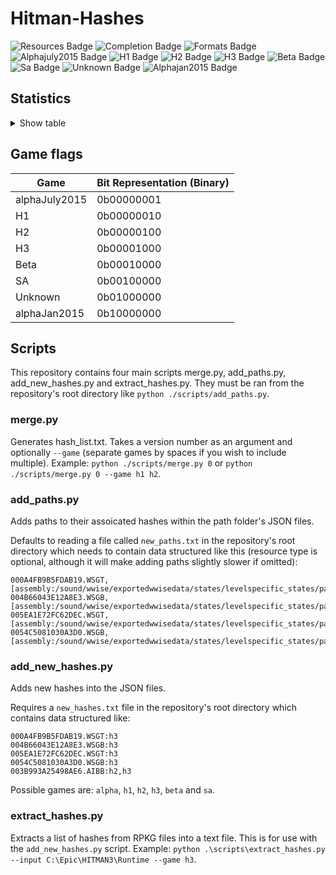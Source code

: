 # Hitman-Hashes
<!-- BADGES_START -->
![Resources Badge](https://img.shields.io/badge/Total%20Resources-1,595,821-blue.svg)
![Completion Badge](https://img.shields.io/badge/Total%20Completion-90.11%25-green.svg)
![Formats Badge](https://img.shields.io/badge/Formats%20completed-27/70-blue.svg)
![Alphajuly2015 Badge](https://img.shields.io/badge/Alphajuly2015%20Completion-100.00%25-green.svg)
![H1 Badge](https://img.shields.io/badge/H1%20Completion-87.65%25-yellow.svg)
![H2 Badge](https://img.shields.io/badge/H2%20Completion-99.44%25-green.svg)
![H3 Badge](https://img.shields.io/badge/H3%20Completion-99.95%25-green.svg)
![Beta Badge](https://img.shields.io/badge/Beta%20Completion-53.71%25-red.svg)
![Sa Badge](https://img.shields.io/badge/Sa%20Completion-99.43%25-green.svg)
![Unknown Badge](https://img.shields.io/badge/Unknown%20Completion-77.06%25-yellow.svg)
![Alphajan2015 Badge](https://img.shields.io/badge/Alphajan2015%20Completion-85.63%25-yellow.svg)
<!-- BADGES_END -->
## Statistics
<details>
<summary>Show table</summary>

<!-- STATISTICS_TABLE_START -->
|File Type|Total Resources|Correct Paths|Correct Percentage|Hints|Hint Percentage|
|---------|---------------|-------------|------------------|-----|---------------|
|AIBB     |1              |1            |100.00%           |0    |0.00%          |
|AIBX     |1              |1            |100.00%           |0    |0.00%          |
|AIBZ     |5              |5            |100.00%           |0    |0.00%          |
|AIRG     |54             |54           |100.00%           |0    |0.00%          |
|ALOC     |26962          |26602        |98.66%            |0    |0.00%          |
|ASEB     |5890           |5851         |99.34%            |0    |0.00%          |
|ASET     |13737          |13510        |98.35%            |0    |0.00%          |
|ASVA     |285            |276          |96.84%            |0    |0.00%          |
|ATMD     |18026          |17051        |94.59%            |0    |0.00%          |
|BLOB     |1              |1            |100.00%           |0    |0.00%          |
|BMSK     |59             |56           |94.92%            |0    |0.00%          |
|BORG     |7264           |7006         |96.45%            |0    |0.00%          |
|BOXC     |41             |41           |100.00%           |0    |0.00%          |
|CBLU     |2696           |2696         |100.00%           |0    |0.00%          |
|CLNG     |4              |4            |100.00%           |0    |0.00%          |
|CPPT     |2696           |2696         |100.00%           |0    |0.00%          |
|CRMD     |60             |54           |90.00%            |0    |0.00%          |
|DITL     |4              |4            |100.00%           |0    |0.00%          |
|DLGE     |50665          |50516        |99.71%            |0    |0.00%          |
|DSWB     |5              |5            |100.00%           |0    |0.00%          |
|ECPB     |2869           |2868         |99.97%            |0    |0.00%          |
|ECPT     |2869           |2868         |99.97%            |0    |0.00%          |
|ENUM     |2              |2            |100.00%           |0    |0.00%          |
|ERES     |407            |277          |68.06%            |0    |0.00%          |
|FXAC     |4              |4            |100.00%           |0    |0.00%          |
|FXAS     |358903         |355295       |98.99%            |0    |0.00%          |
|GFXF     |43             |43           |100.00%           |0    |0.00%          |
|GFXI     |12375          |11869        |95.91%            |2    |0.02%          |
|GFXV     |328            |267          |81.40%            |55   |16.77%         |
|GIDX     |1              |1            |100.00%           |0    |0.00%          |
|HIKC     |2              |2            |100.00%           |0    |0.00%          |
|JSON     |3226           |2185         |67.73%            |795  |24.64%         |
|LINE     |33358          |32270        |96.74%            |0    |0.00%          |
|LOCM     |18             |16           |88.89%            |0    |0.00%          |
|LOCR     |10534          |7408         |70.32%            |0    |0.00%          |
|MATB     |5577           |5566         |99.80%            |0    |0.00%          |
|MATE     |1131           |1069         |94.52%            |0    |0.00%          |
|MATI     |19057          |18945        |99.41%            |2    |0.01%          |
|MATT     |5576           |5565         |99.80%            |0    |0.00%          |
|MJBA     |20789          |20081        |96.59%            |0    |0.00%          |
|MRTN     |2336           |2289         |97.99%            |0    |0.00%          |
|MRTR     |862            |842          |97.68%            |0    |0.00%          |
|NAVP     |82             |82           |100.00%           |0    |0.00%          |
|ORES     |9              |9            |100.00%           |0    |0.00%          |
|PREL     |145            |145          |100.00%           |0    |0.00%          |
|PRIM     |44433          |43002        |96.78%            |3    |0.01%          |
|REPO     |3              |2            |66.67%            |0    |0.00%          |
|RTLV     |146            |141          |96.58%            |3    |2.05%          |
|SCDA     |940            |879          |93.51%            |0    |0.00%          |
|SDEF     |508            |505          |99.41%            |0    |0.00%          |
|TBLU     |57523          |56752        |98.66%            |63   |0.11%          |
|TELI     |65725          |34674        |52.76%            |0    |0.00%          |
|TEMP     |87960          |86735        |98.61%            |116  |0.13%          |
|TEXD     |49811          |48077        |96.52%            |7    |0.01%          |
|TEXT     |45127          |44103        |97.73%            |7    |0.02%          |
|UICB     |477            |475          |99.58%            |0    |0.00%          |
|UICT     |477            |475          |99.58%            |0    |0.00%          |
|VIDB     |100            |100          |100.00%           |0    |0.00%          |
|VTXD     |11307          |11292        |99.87%            |0    |0.00%          |
|WBNK     |1550           |939          |60.58%            |0    |0.00%          |
|WMDA     |9              |9            |100.00%           |0    |0.00%          |
|WSGB     |145            |145          |100.00%           |0    |0.00%          |
|WSGT     |145            |145          |100.00%           |0    |0.00%          |
|WSWB     |63             |63           |100.00%           |0    |0.00%          |
|WSWT     |68             |68           |100.00%           |0    |0.00%          |
|WWEM     |385665         |281309       |72.94%            |75383|19.55%         |
|WWES     |188410         |188410       |100.00%           |0    |0.00%          |
|WWEV     |27463          |26130        |95.15%            |121  |0.44%          |
|WWFX     |18803          |17235        |91.66%            |0    |0.00%          |
|YSHP     |4              |4            |100.00%           |0    |0.00%          |
<!-- STATISTICS_TABLE_END -->
</details>

## Game flags
| Game          | Bit Representation (Binary) |
|---------------|-----------------------------|
| alphaJuly2015 | 0b00000001                  |
| H1            | 0b00000010                  |
| H2            | 0b00000100                  |
| H3            | 0b00001000                  |
| Beta          | 0b00010000                  |
| SA            | 0b00100000                  |
| Unknown       | 0b01000000                  |
| alphaJan2015  | 0b10000000                  |

## Scripts
This repository contains four main scripts merge.py, add_paths.py, add_new_hashes.py and extract_hashes.py. They must be ran from the repository's root directory like `python ./scripts/add_paths.py`.

### merge.py
Generates hash_list.txt. Takes a version number as an argument and optionally `--game` (separate games by spaces if you wish to include multiple). Example: `python ./scripts/merge.py 0` or `python ./scripts/merge.py 0 --game h1 h2`.

### add_paths.py
Adds paths to their assoicated hashes within the path folder's JSON files.

Defaults to reading a file called `new_paths.txt` in the repository's root directory which needs to contain data structured like this (resource type is optional, although it will make adding paths slightly slower if omitted):

```
000A4FB9B5FDAB19.WSGT,[assembly:/sound/wwise/exportedwwisedata/states/levelspecific_states/paris/fashionshowmusic_level_state.wwisestategroup].pc_entitytype
004B66043E12A8E3.WSGB,[assembly:/sound/wwise/exportedwwisedata/states/levelspecific_states/paris/fashionshowmusic_level_state.wwisestategroup].pc_entityblueprint
005EA1E72FC62DEC.WSGT,[assembly:/sound/wwise/exportedwwisedata/states/levelspecific_states/paris/paris_rain_puddle_state.wwisestategroup].pc_entitytype
0054C5081030A3D0.WSGB,[assembly:/sound/wwise/exportedwwisedata/states/levelspecific_states/paris/paris_rain_puddle_state.wwisestategroup].pc_entityblueprint
```

### add_new_hashes.py
Adds new hashes into the JSON files.

Requires a `new_hashes.txt` file in the repository's root directory which contains data structured like:

```
000A4FB9B5FDAB19.WSGT:h3
004B66043E12A8E3.WSGB:h3
005EA1E72FC62DEC.WSGT:h3
0054C5081030A3D0.WSGB:h3
003B993A25498AE6.AIBB:h2,h3
```

Possible games are: `alpha`, `h1`, `h2`, `h3`, `beta` and `sa`.

### extract_hashes.py
Extracts a list of hashes from RPKG files into a text file. This is for use with the `add_new_hashes.py` script. Example: `python .\scripts\extract_hashes.py --input C:\Epic\HITMAN3\Runtime --game h3`.
